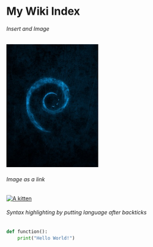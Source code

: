 # My Wiki Index

###### Insert and Image
![Alt Text](./images/test_debian_240x320.jpg "Test Image")

###### Image as a link
[![A kitten](http://placekitten.com/g/400/400)](http://www.placekitten.com)

###### Syntax highlighting by putting language after backticks
```python
def function():
    print("Hello World!")
```
